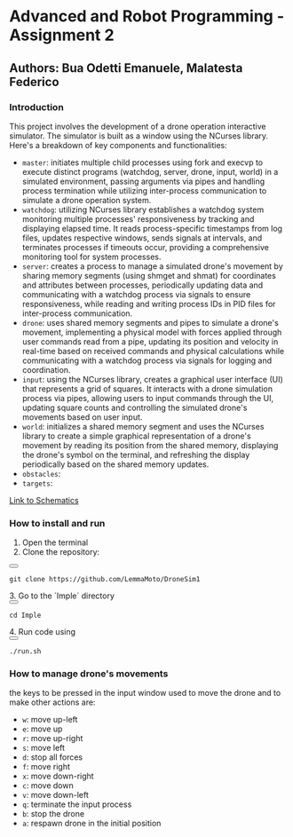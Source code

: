 # Advanced and Robot Programming - Assignment 2 #
## Authors: Bua Odetti Emanuele, Malatesta Federico ##

### Introduction ###
This project involves the development of a drone operation interactive simulator. The simulator is built as a window using the NCurses library. Here's a breakdown of key components and functionalities:
* `master`: initiates multiple child processes using fork and execvp to execute distinct programs (watchdog, server, drone, input, world) in a simulated environment, passing arguments via pipes and handling process termination while utilizing inter-process communication to simulate a drone operation system.
* `watchdog`: utilizing NCurses library establishes a watchdog system monitoring multiple processes' responsiveness by tracking and displaying elapsed time. It reads process-specific timestamps from log files, updates respective windows, sends signals at intervals, and terminates processes if timeouts occur, providing a comprehensive monitoring tool for system processes.
* `server`: creates a process to manage a simulated drone's movement by sharing memory segments (using shmget and shmat) for coordinates and attributes between processes, periodically updating data and communicating with a watchdog process via signals to ensure responsiveness, while reading and writing process IDs in PID files for inter-process communication. 
* `drone`: uses shared memory segments and pipes to simulate a drone's movement, implementing a physical model with forces applied through user commands read from a pipe, updating its position and velocity in real-time based on received commands and physical calculations while communicating with a watchdog process via signals for logging and coordination.
* `input`: using the NCurses library, creates a graphical user interface (UI) that represents a grid of squares. It interacts with a drone simulation process via pipes, allowing users to input commands through the UI, updating square counts and controlling the simulated drone's movements based on user input.
* `world`: initializes a shared memory segment and uses the NCurses library to create a simple graphical representation of a drone's movement by reading its position from the shared memory, displaying the drone's symbol on the terminal, and refreshing the display periodically based on the shared memory updates.
* `obstacles`:
* `targets`:

[Link to Schematics](https://github.com/LemmaMoto/DroneSim1/blob/main/Arp%20schematics2.pdf)



### How to install and run ###
1. Open the terminal
2. Clone the repository:
<div>
  <button onclick="copyCode()"></button>
</div>
<pre><code id="codeBlock">git clone https://github.com/LemmaMoto/DroneSim1
</code></pre>
3. Go to the `Imple` directory 
<div>
  <button onclick="copyCode()"></button>
</div>
<pre><code id="codeBlock">cd Imple 
</code></pre>
4. Run code using 
<div>
  <button onclick="copyCode()"></button>
</div>
<pre><code id="codeBlock">./run.sh
</code></pre>

### How to manage drone's movements ###
the keys to be pressed in the input window used to move the drone and to make other actions are:
* `w`: move up-left
* `e`: move up
* `r`: move up-right
* `s`: move left
* `d`: stop all forces 
* `f`: move right
* `x`: move down-right
* `c`: move down
* `v`: move down-left
* `q`: terminate the input process
* `b`: stop the drone
* `a`: respawn drone in the initial position

